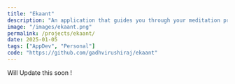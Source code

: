 ```yaml
---
title: "Ekaant"
description: "An application that guides you through your meditation practise. Ekaant offers individuals a platform to monitor their regular meditation progress. With the option to play soothing music in the background, it aids in developing a comfortable frame of mind for meditation. The app was created using the Flutter framework, which is accessible to Android and iOS users."
image: "/images/ekaant.png"
permalink: /projects/ekaant/
date: 2025-01-05
tags: ["AppDev", "Personal"]
code: "https://github.com/gadhvirushiraj/ekaant"
---
```


Will Update this soon !
